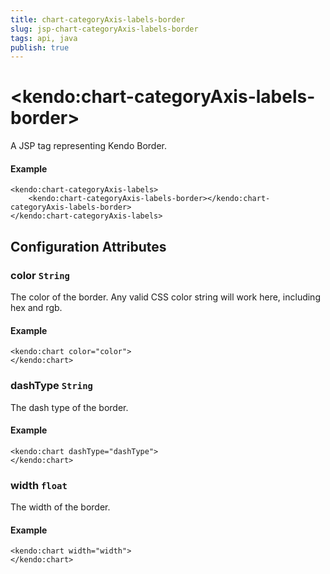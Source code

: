 ```yaml
---
title: chart-categoryAxis-labels-border
slug: jsp-chart-categoryAxis-labels-border
tags: api, java
publish: true
---
```


# \<kendo:chart-categoryAxis-labels-border\>
A JSP tag representing Kendo Border.

#### Example
    <kendo:chart-categoryAxis-labels>
        <kendo:chart-categoryAxis-labels-border></kendo:chart-categoryAxis-labels-border>
    </kendo:chart-categoryAxis-labels>


## Configuration Attributes


### color `String`

The color of the border. Any valid CSS color string will work here, including hex and rgb.

#### Example
    <kendo:chart color="color">
    </kendo:chart>



### dashType `String`

The dash type of the border.

#### Example
    <kendo:chart dashType="dashType">
    </kendo:chart>



### width `float`

The width of the border.

#### Example
    <kendo:chart width="width">
    </kendo:chart>


 
